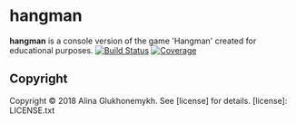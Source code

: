 # hangman
 **hangman** is a console version of the game 'Hangman' created for educational purposes.
[![Build Status][travis-badge]][travis-url]
[![Coverage][coverage-image]][coverage-url]

 ## Copyright
 Copyright © 2018 Alina Glukhonemykh. See [license] for details.
[license]: LICENSE.txt

[travis-url]: https://travis-ci.org/Kuzaiherba/hangman_game
[travis-badge]: https://travis-ci.org/Kuzaiherba/hangman_game.svg?branch=master
[coverage-image]: https://codecov.io/gh/Kuzaiherba/hangman_game/branch/master/graph/badge.svg
[coverage-url]: https://codecov.io/gh/Kuzaiherba/hangman_game
